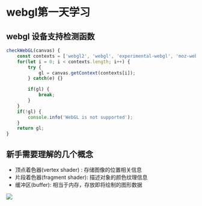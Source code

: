 # webgl第一天学习

## webgl 设备支持检测函数
```js
checkWebGL(canvas) {
    const contexts = ['webgl2', 'webgl', 'experimental-webgl', 'moz-webgl', 'webkit-3d'], gl;
    for(let i = 0; i < contexts.length; i++) {
        try {
            gl = canvas.getContext(contexts[i]);
        } catch(e) {}

        if(gl) {
            break;
        }
    }
    if(!gl) {
        console.info('WebGL is not supported');
    }
    return gl;
}
```

## 新手需要理解的几个概念
* 顶点着色器(vertex shader)  : 存储图像的位置相关信息
* 片段着色器(fragment shader):  描述对象的颜色纹理信息
* 缓冲区(buffer): 相当于内存，存放即将绘制的图形数据

![](https://ae01.alicdn.com/kf/HTB1XO.1KkzoK1RjSZFlq6yi4VXaa.jpg)